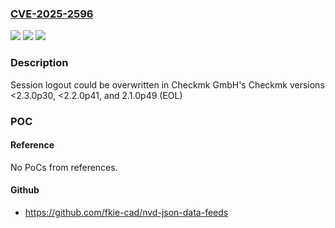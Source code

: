 ### [CVE-2025-2596](https://cve.mitre.org/cgi-bin/cvename.cgi?name=CVE-2025-2596)
![](https://img.shields.io/static/v1?label=Product&message=Checkmk&color=blue)
![](https://img.shields.io/static/v1?label=Version&message=2.4.0%3C%202.4.0b2%20&color=brighgreen)
![](https://img.shields.io/static/v1?label=Vulnerability&message=CWE-613%20Insufficient%20Session%20Expiration&color=brighgreen)

### Description

Session logout could be overwritten in Checkmk GmbH's Checkmk versions <2.3.0p30, <2.2.0p41, and 2.1.0p49 (EOL)

### POC

#### Reference
No PoCs from references.

#### Github
- https://github.com/fkie-cad/nvd-json-data-feeds

